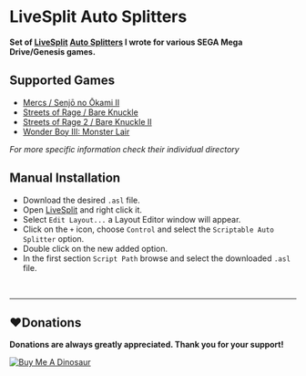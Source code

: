 # LiveSplit Auto Splitters

**Set of [LiveSplit](https://github.com/LiveSplit/LiveSplit) [Auto Splitters](https://github.com/LiveSplit/LiveSplit.AutoSplitters) I wrote for various SEGA Mega Drive/Genesis games.**

## Supported Games
* [Mercs / Senjō no Ōkami II](https://github.com/Devilquest/LiveSplit-AutoSplitters/tree/main/Mercs)
* [Streets of Rage / Bare Knuckle ](https://github.com/Devilquest/LiveSplit-AutoSplitters/tree/main/Streets%20of%20Rage)
* [Streets of Rage 2 / Bare Knuckle II](https://github.com/Devilquest/LiveSplit-AutoSplitters/tree/main/Streets%20of%20Rage%202)
* [Wonder Boy III: Monster Lair](https://github.com/Devilquest/LiveSplit-AutoSplitters/tree/main/Wonder%20Boy%20III%20-%20Monster%20Lair)

*For more specific information check their individual directory*

## Manual Installation
* Download the desired `.asl` file.
* Open [LiveSplit](https://github.com/LiveSplit/LiveSplit) and right click it.
* Select `Edit Layout...` a Layout Editor window will appear.
* Click on the `+` icon, choose `Control` and select the `Scriptable Auto Splitter` option.
* Double click on the new added option.
* In the first section `Script Path` browse and select the downloaded `.asl` file.

<br>

------------
## :heart:Donations
**Donations are always greatly appreciated. Thank you for your support!**

<a href="https://www.buymeacoffee.com/devilquest" target="_blank"><img src="https://i.imgur.com/RHHFQWs.png" alt="Buy Me A Dinosaur"></a>